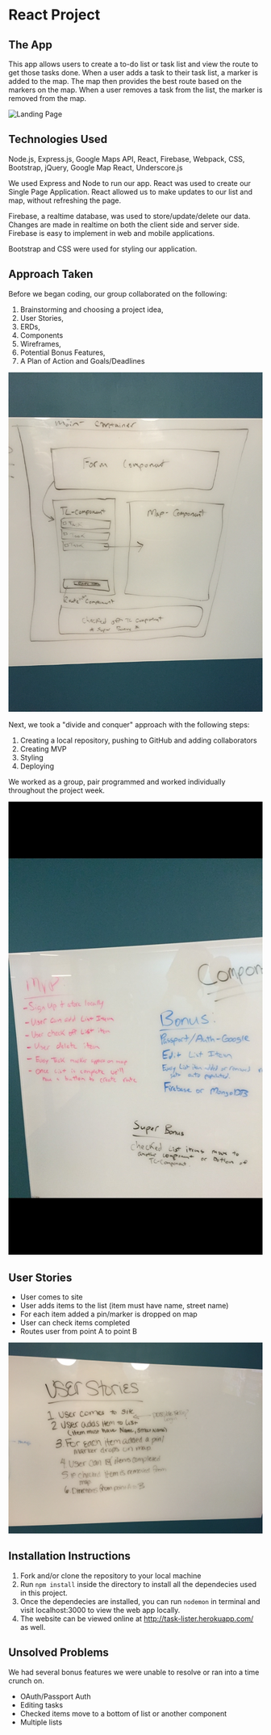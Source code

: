 # React Project

## The App
This app allows users to create a to-do list or task list and view the route to get those tasks done. When a user adds a task to their task list, a marker is added to the map. The map then provides the best route based on the markers on the map. When a user removes a task from the list, the marker is removed from the map. 

![Landing Page]()


## Technologies Used
Node.js, Express.js, Google Maps API, React, Firebase, Webpack, CSS, Bootstrap, jQuery, Google Map React, Underscore.js

We used Express and Node to run our app. React was used to create our Single Page Application. React allowed us to make updates to our list and map, without refreshing the page.

Firebase, a realtime database, was used to store/update/delete our data. Changes are made in realtime on both the client side and server side. Firebase is easy to implement in web and mobile applications. 

Bootstrap and CSS were used for styling our application. 


## Approach Taken
Before we began coding, our group collaborated on the following: 
1. Brainstorming and choosing a project idea,
2. User Stories,
3. ERDs,
4. Components
5. Wireframes,
6. Potential Bonus Features,
7. A Plan of Action and Goals/Deadlines


![Wireframes](public/images/components.jpg)

Next, we took a "divide and conquer" approach with the following steps:
1. Creating a local repository, pushing to GitHub and adding collaborators 
2. Creating MVP
3. Styling
4. Deploying

We worked as a group, pair programmed and worked individually throughout the project week.

![MVP](public/images/mvpbonus.jpeg)

## User Stories
* User comes to site
* User adds items to the list (item must have name, street name)
* For each item  added a pin/marker is dropped on map
* User can check items completed
* Routes user from point A to point B

![User Stories](public/images/userstories.jpg)

## Installation Instructions
1. Fork and/or clone the repository to your local machine
2. Run `npm install` inside the directory to install all the dependecies used in this project.
3. Once the dependecies are installed, you can run `nodemon` in terminal and visit localhost:3000 to view the web app locally.
4. The website can be viewed online at http://task-lister.herokuapp.com/ as well.


## Unsolved Problems
We had several bonus features we were unable to resolve or ran into a time crunch on.
* OAuth/Passport Auth
* Editing tasks
* Checked items move to a bottom of list or another component
* Multiple lists

